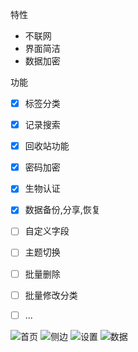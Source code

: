 特性
* 不联网
* 界面简洁
* 数据加密


功能
* [x] 标签分类
* [x] 记录搜索
* [x] 回收站功能
* [x] 密码加密
* [x] 生物认证
* [X] 数据备份,分享,恢复
* [ ] 自定义字段
* [ ] 主题切换
* [ ] 批量删除
* [ ] 批量修改分类  
* [ ] ...



![首页](https://files.summer9.cn/images/s1.jpg)
![侧边](https://files.summer9.cn/images/s2.jpg)
![设置](https://files.summer9.cn/images/s3.jpg)
![数据](https://files.summer9.cn/images/s4.jpg)
